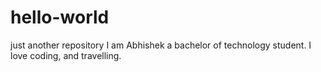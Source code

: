 # hello-world
just another repository
I am Abhishek a bachelor of technology student.
I love coding, and travelling.
